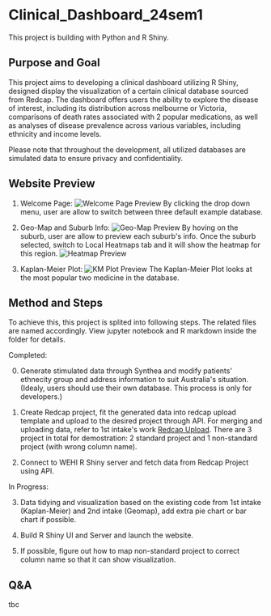 # Clinical_Dashboard_24sem1

This project is building with Python and R Shiny.

## Purpose and Goal

This project aims to developing a clinical dashboard utilizing R Shiny, designed display the visualization of a certain clinical database sourced from Redcap. The dashboard offers users the ability to explore the disease of interest, including its distribution across melbourne or Victoria, comparisons of death rates associated with 2 popular medications, as well as analyses of disease prevalence across various variables, including ethnicity and income levels.

Please note that throughout the development, all utilized databases are simulated data to ensure privacy and confidentiality.

## Website Preview
1. Welcome Page:
![Welcome Page Preview](https://github.com/miayokka0926/Clinical_Dashboard_24sem1/blob/main/Picture/Welcome.png "Welcome Page Preview")
By clicking the drop down menu, user are allow to switch between three default example database.

2. Geo-Map and Suburb Info:
![Geo-Map Preview](https://github.com/miayokka0926/Clinical_Dashboard_24sem1/blob/main/Picture/Map.png "Geo-Map Preview")
By hoving on the suburb, user are allow to preview each suburb's info. Once the suburb selected, switch to Local Heatmaps tab and it will show the heatmap for this region.
![Heatmap Preview](https://github.com/miayokka0926/Clinical_Dashboard_24sem1/blob/main/Picture/HM.png "Heatmap Preview")

3. Kaplan-Meier Plot:
![KM Plot Preview](https://github.com/miayokka0926/Clinical_Dashboard_24sem1/blob/main/Picture/KM.png "KM Plot Preview")
The Kaplan-Meier Plot looks at the most popular two medicine in the database.



## Method and Steps
To achieve this, this project is splited into following steps. The related files are named accordingly. View jupyter notebook and R markdown inside the folder for details.

Completed:

  0. Generate stimulated data through Synthea and modify patients' ethnecity group and address information to suit Australia's situation. (Idealy, users should use their own database. This process is only for developers.)

  1. Create Redcap project, fit the generated data into redcap upload template and upload to the desired project through API. For merging and uploading data, refer to 1st intake's work [Redcap Upload](https://github.com/Clinical-Informatics-Collaborative/clinical_dashboards/tree/main/Redcap "Redcap Upload"). There are 3 project in total for demostration: 2 standard project and 1 non-standard project (with wrong column name).

  2. Connect to WEHI R Shiny server and fetch data from Redcap Project using API.

  In Progress:
  
  3. Data tidying and visualization based on the existing code from 1st intake (Kaplan-Meier) and 2nd intake (Geomap), add extra pie chart or bar chart if possible.
  
  4. Build R Shiny UI and Server and launch the website.

  5. If possible, figure out how to map non-standard project to correct column name so that it can show visualization.

## Q&A
tbc
